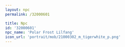 ```yaml
---
layout: npc
permalink: /32000601

title: Npc
id: '32000601'
npc_name: 'Polar Frost Lilfang'
icon_url: 'portrait/mob/21000302_m_tigerwhite_p.png'
---
```

